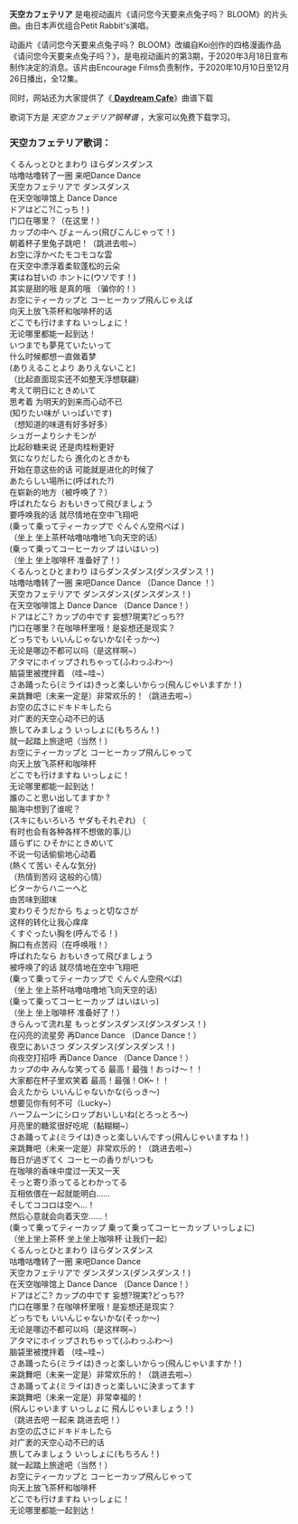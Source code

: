 

**天空カフェテリア** 是电视动画片《请问您今天要来点兔子吗？ BLOOM》的片头曲。由日本声优组合Petit Rabbit's演唱。

动画片《请问您今天要来点兔子吗？
BLOOM》改编自Koi创作的四格漫画作品《请问您今天要来点兔子吗？》，是电视动画片的第3期，于2020年3月18日宣布制作决定的消息。该片由Encourage
Films负责制作，于2020年10月10日至12月26日播出，全12集。

同时，网站还为大家提供了《[ **Daydream Cafe**](Music-5331-Daydream-Cafe-请问您今天要来点兔子吗OP.html
"Daydream Cafe")》曲谱下载

歌词下方是 _天空カフェテリア钢琴谱_ ，大家可以免费下载学习。

### 天空カフェテリア歌词：

くるんっとひとまわり ほらダンスダンス  
咕噜咕噜转了一圈 来吧Dance Dance  
天空カフェテリアで ダンスダンス  
在天空咖啡馆上 Dance Dance  
ドアはどこ?(こっち！)  
门口在哪里？（在这里！）  
カップの中へ ぴょーんっ(飛びこんじゃって！)  
朝着杯子里兔子跳吧！（跳进去啦~）  
お空に浮かべたモコモコな雲  
在天空中漂浮着柔软蓬松的云朵  
実はね甘いの ホントに(ウソです！)  
其实是甜的哦 是真的哦 （骗你的！）  
お空にティーカップと コーヒーカップ飛んじゃえば  
向天上放飞茶杯和咖啡杯的话  
どこでも行けますね いっしょに！  
无论哪里都能一起到达！  
いつまでも夢見ていたいって  
什么时候都想一直做着梦  
(ありえることより ありえないこと)  
（比起直面现实还不如整天浮想联翩）  
考えて明日にときめいて  
思考着 为明天的到来而心动不已  
(知りたい味が いっぱいです)  
（想知道的味道有好多好多）  
シュガーよりシナモンが  
比起砂糖来说 还是肉桂粉更好  
気になりだしたら 進化のときかも  
开始在意这些的话 可能就是进化的时候了  
あたらしい場所に(呼ばれた?)  
在崭新的地方（被呼唤了？）  
呼ばれたなら おもいきって飛びましょう  
要呼唤我的话 就尽情地在空中飞翔吧  
(乗って乗ってティーカップで ぐんぐん空飛べば )  
（坐上 坐上茶杯咕噜咕噜地飞向天空的话）  
(乗って乗ってコーヒーカップ はいはいっ)  
（坐上 坐上咖啡杯 准备好了！）  
くるんっとひとまわり ほらダンスダンス(ダンスダンス！)  
咕噜咕噜转了一圈 来吧Dance Dance （Dance Dance ！）  
天空カフェテリアで ダンスダンス(ダンスダンス！)  
在天空咖啡馆上 Dance Dance （Dance Dance！）  
ドアはどこ? カップの中です 妄想?現実?どっち??  
门口在哪里？在咖啡杯里哦！是妄想还是现实？  
どっちでも いいんじゃないかな(そっか～)  
无论是哪边不都可以吗（是这样啊~）  
アタマにホイップされちゃって(ふわっふわ～)  
脑袋里被搅拌着 （哇~哇~）  
さあ踊ったら(ミライは)きっと楽しいからっ(飛んじゃいますか！)  
来跳舞吧（未来一定是）非常欢乐的！（跳进去啦~）  
お空の広さにドキドキしたら  
对广袤的天空心动不已的话  
旅してみましょう いっしょに(もちろん！)  
就一起踏上旅途吧（当然！）  
お空にティーカップと コーヒーカップ飛んじゃって  
向天上放飞茶杯和咖啡杯  
どこでも行けますね いっしょに！  
无论哪里都能一起到达！  
誰のこと思い出してますか ?  
脑海中想到了谁呢？  
(スキにもいろいろ ヤダもそれぞれ) （  
有时也会有各种各样不想做的事儿）  
語らずに ひそかにときめいて  
不说一句话偷偷地心动着  
(熱くて苦い そんな気分)  
（热情到苦闷 这般的心情）  
ビターからハニーへと  
由苦味到甜味  
変わりそうだから ちょっと切なさが  
这样的转化让我心痒痒  
くすぐったい胸を(呼んでる！)  
胸口有点苦闷（在呼唤哦！）  
呼ばれたなら おもいきって飛びましょう  
被呼唤了的话 就尽情地在空中飞翔吧  
(乗って乗ってティーカップで ぐんぐん空飛べば)  
（坐上 坐上茶杯咕噜咕噜地飞向天空的话）  
(乗って乗ってコーヒーカップ はいはいっ)  
（坐上 坐上咖啡杯 准备好了！）  
きらんって流れ星 もっとダンスダンス(ダンスダンス！)  
在闪亮的流星旁 再Dance Dance （Dance Dance！）  
夜空にあいさつ ダンスダンス(ダンスダンス！)  
向夜空打招呼 再Dance Dance （Dance Dance！）  
カップの中 みんな笑ってる 最高！最強！おっけ～！！  
大家都在杯子里欢笑着 最高！最强！OK~！！  
会えたから いいんじゃないかな(らっき～)  
想要见你有何不可（Lucky~）  
ハーフムーンにシロップおいしいね(とろっとろ～)  
月亮里的糖浆很好吃呢（黏糊糊~）  
さあ踊ってよ(ミライは)きっと楽しいんですっ(飛んじゃいますね！)  
来跳舞吧（未来一定是）非常欢乐的！（跳进去啦~）  
毎日が過ぎてく コーヒーの香りがいつも  
在咖啡的香味中度过一天又一天  
そっと寄り添ってるとわかってる  
互相依偎在一起就能明白……  
そしてココロは空へ…！  
然后心意就会向着天空……！  
(乗って乗ってティーカップ 乗って乗ってコーヒーカップ いっしょに)  
（坐上坐上茶杯 坐上坐上咖啡杯 让我们一起）  
くるんっとひとまわり ほらダンスダンス  
咕噜咕噜转了一圈 来吧Dance Dance  
天空カフェテリアで ダンスダンス(ダンスダンス！)  
在天空咖啡馆上 Dance Dance （Dance Dance！）  
ドアはどこ? カップの中です 妄想?現実?どっち??  
门口在哪里？在咖啡杯里哦！是妄想还是现实？  
どっちでも いいんじゃないかな(そっか～)  
无论是哪边不都可以吗（是这样啊~）  
アタマにホイップされちゃって(ふわっふわ～)  
脑袋里被搅拌着 （哇~哇~）  
さあ踊ったら(ミライは)きっと楽しいからっ(飛んじゃいますか！)  
来跳舞吧（未来一定是）非常欢乐的！（跳进去啦~）  
さあ踊ってよ(ミライは)きっと楽しいに決まってます  
来跳舞吧（未来一定是）非常幸福的！  
(飛んじゃいます いっしょに 飛んじゃいましょう！)  
（跳进去吧 一起来 跳进去吧！）  
お空の広さにドキドキしたら  
对广袤的天空心动不已的话  
旅してみましょう いっしょに(もちろん！)  
就一起踏上旅途吧（当然！）  
お空にティーカップと コーヒーカップ飛んじゃって  
向天上放飞茶杯和咖啡杯  
どこでも行けますね いっしょに！  
无论哪里都能一起到达！

